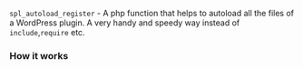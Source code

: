 `spl_autoload_register` - A php function that helps to autoload all the files of a WordPress plugin. A very handy and speedy way instead of `include`,`require` etc.

### How it works
